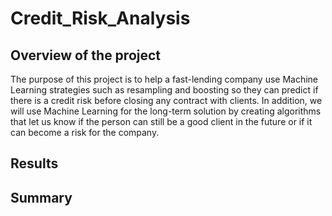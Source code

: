 # Credit_Risk_Analysis


## Overview of the project

The purpose of this project is to help a fast-lending company use Machine Learning strategies such as resampling and boosting so they can predict if there is a credit risk before closing any contract with clients. In addition, we will use Machine Learning for the long-term solution by creating algorithms that let us know if the person can still be a good client in the future or if it can become a risk for the company. 

## Results






## Summary

